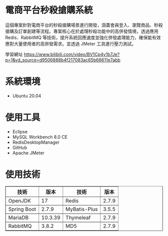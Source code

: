 # 電商平台秒殺搶購系統

這個專案針對電商平台的秒殺搶購場景進行開發，涵蓋會員登入、瀏覽商品、秒殺搶購及訂單創建等流程。專案核心在於處理秒殺功能中的高併發情境，透過應用 Redis、RabbitMQ 等技術，提升系統回應速度並強化併發處理能力，確保能有效應對大量使用者的高併發需求。並透過 JMeter 工具進行壓力測試。

學習網址 https://www.bilibili.com/video/BV1Cp4y1b7Je?p=1&vd_source=d9506888b4f217083ac65b66611e7abb
# 系統環境
* Ubuntu 20.04

# 使用工具
* Eclipse
* MySQL Workbench 8.0 CE
* RedisDesktopManager
* GitHub
* Apache JMeter


# 使用技術
<table border="1">
  <tr>
    <th>技術</th>
    <th>版本</th>
    <th>技術</th>
    <th>版本</th>
  </tr>
  <tr>
    <td>OpenJDK</td>
    <td>17</td>
    <td>Redis</td>
    <td>2.7.9</td>
  </tr>
  <tr>
    <td>Spring Boot</td>
    <td>2.7.9</td>
    <td>MyBatis-Plus</td>
    <td>3.5.5</td>
  </tr>
  <tr>
    <td>MariaDB</td>
    <td>10.3.39</td>
    <td>Thymeleaf</td>
    <td>2.7.9</td>
  </tr>
  <tr>
    <td>RabbitMQ</td>
    <td>3.8.2</td>
    <td>MD5</td>
    <td>2.7.9</td>
  </tr>
</table>
